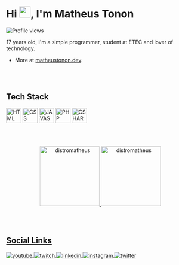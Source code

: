<h1 align="left">Hi <img src="https://raw.githubusercontent.com/kaueMarques/kaueMarques/master/hi.gif" height="30px">, I'm Matheus Tonon</h1>
<p align="left"> <img src="https://komarev.com/ghpvc/?username=distromatheus&color=blue" alt="Profile views" /> </p>

17 years old, I'm a simple programmer, student at ETEC and lover of technology.

- More at [matheustonon.dev](matheustonon.dev).

<br><br>

## Tech Stack

<div style="display: inline-block;">
    <img align="center" alt="HTML" width="40" src="https://cdn.jsdelivr.net/gh/devicons/devicon/icons/html5/html5-original.svg">
    <img align="center" alt="CSS" width="40" src="https://cdn.jsdelivr.net/gh/devicons/devicon/icons/css3/css3-original.svg">
    <img align="center" alt="JAVASCRIPT" width="40" src="https://cdn.jsdelivr.net/gh/devicons/devicon/icons/javascript/javascript-original.svg">
    <img align="center" alt="PHP" width="40" src="https://cdn.jsdelivr.net/gh/devicons/devicon/icons/php/php-plain.svg">
    <img align="center" alt="CSHARP" width="40" src="https://cdn.jsdelivr.net/gh/devicons/devicon/icons/csharp/csharp-original.svg">
</div>

<br><br>

<div align="center">
  <a href="https://github.com/distromatheus">
    <p align"center"><img height="160em" src="https://github-readme-stats.vercel.app/api?username=distromatheus&theme=algolia&show_icons=true&locale=en" alt="distromatheus"/>
      <img height="160em" src="https://github-readme-stats.vercel.app/api/top-langs/?username=distromatheus&layout=compact&langs_count=7&theme=algolia" alt="distromatheus"/>
    </p>
</div>

<br><br>

## Social Links

<p align="left">
<a href="https://www.youtube.com/channel/UCGjUT9i7AuRwRvRSqIELhMQ" target="_blank">
  <img align="center" src="https://img.shields.io/badge/-mathxustonon-05122A?style=flat&logo=youtube" alt="youtube"/>
</a>
<a href="https://twitch.tv/distromatheus" target="_blank">
  <img align="center" src="https://img.shields.io/badge/-distromatheus-05122A?style=flat&logo=twitch" alt="twitch"/>  
</a>
<a href="https://www.linkedin.com/in/maathxustonon/" target="_blank">
  <img align="center" src="https://img.shields.io/badge/-mathxustonon-05122A?style=flat&logo=linkedin" alt="linkedin"/>
</a>
<a href="https://instagram.com/mathxustonon" target="_blank">
 <img align="center" src="https://img.shields.io/badge/-mathxustonon-05122A?style=flat&logo=instagram" alt="instagram"/>
</a>
<a href="https://twitter.com/mathxustonon" target="_blank">
 <img align="center" src="https://img.shields.io/badge/-mathxustonon-05122A?style=flat&logo=twitter" alt="twitter"/>
</a>
</p>
